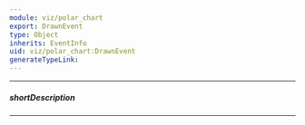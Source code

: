 ```yaml
---
module: viz/polar_chart
export: DrawnEvent
type: Object
inherits: EventInfo
uid: viz/polar_chart:DrawnEvent
generateTypeLink: 
---
```

---
##### shortDescription
<!-- Description goes here -->

---
<!-- Description goes here -->